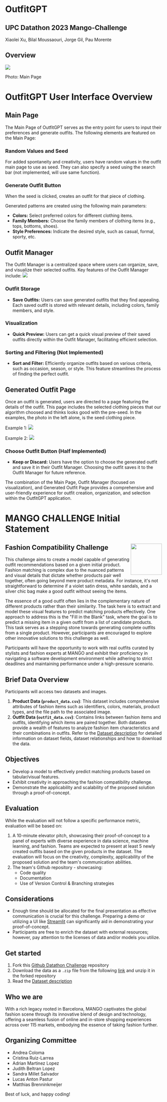 # OutfitGPT
## UPC Datathon 2023 Mango-Challenge

Xiaolei Xu, 
Bilal Moussaouri, 
Jorge Gil,
Pau Morente

## Overview

<img src="resources/main.png">

Photo: Main Page
# OutfitGPT User Interface Overview

## Main Page

The Main Page of OutfitGPT serves as the entry point for users to input their preferences and generate outfits. The following elements are featured on the Main Page:

### Random Values and Seed

For added spontaneity and creativity, users have random values in the outfit main page to use as seed. They can also specify a seed using the search bar (not implemented, will use same function).

### Generate Outfit Button

When the seed is clicked, creates an outfit for that piece of clothing. 

Generated patterns are created using the following main parameters:

- **Colors:** Select preferred colors for different clothing items.
- **Family Members:** Choose the family members of clothing items (e.g., tops, bottoms, shoes).
- **Style Preferences:** Indicate the desired style, such as casual, formal, sporty, etc.
## Outfit Manager

The Outfit Manager is a centralized space where users can organize, save, and visualize their selected outfits. Key features of the Outfit Manager include:
<img src="resources/outfit-manager.png">
### Outfit Storage

- **Save Outfits:** Users can save generated outfits that they find appealing. Each saved outfit is stored with relevant details, including colors, family members, and style.

### Visualization

- **Quick Preview:** Users can get a quick visual preview of their saved outfits directly within the Outfit Manager, facilitating efficient selection.

### Sorting and Filtering (Not Implemented)

- **Sort and Filter:** Efficiently organize outfits based on various criteria, such as occasion, season, or style. This feature streamlines the process of finding the perfect outfit.

## Generated Outfit Page

Once an outfit is generated, users are directed to a page featuring the details of the outfit. This page includes the selected clothing pieces that our algorithm choosed and thinks looks good with the pre-seed.
In the examples, the photo in the left alone, is the seed clothing piece. 

Example 1:
<img src="resources/generated1-outfit.png">


Example 2:
<img src="resources/generated2-outfit.png">

### Choose Outfit Button (Half Implemented)

- **Keep or Discard:** Users have the option to choose the generated outfit and save it in their Outfit Manager. Choosing the outfit saves it to the Outfit Manager for future reference.

The combination of the Main Page, Outfit Manager (focused on visualization), and Generated Outfit Page provides a comprehensive and user-friendly experience for outfit creation, organization, and selection within the OutfitGPT application.















# MANGO CHALLENGE Initial Statement

## Fashion Compatibility Challenge <img src="resources/icon.png" align="right" height=100/>

This challenge aims to create a model capable of generating outfit recommendations based on a given initial product. Fashion matching is complex due to the nuanced patterns and visual details that dictate whether products pair well together, often going beyond mere product metadata. For instance, it's not straightforward to determine if a violet satin dress, white sandals, and a silver chic bag make a good outfit without seeing the items.
 
The essence of a good outfit often lies in the complementary nature of different products rather than their similarity. The task here is to extract and model these visual features to predict matching products effectively. One approach to address this is the "Fill in the Blank" task, where the goal is to predict a missing item in a given outfit from a list of candidate products. This task serves as a stepping stone towards generating complete outfits from a single product. However, participants are encouraged to explore other innovative solutions to this challenge as well.
 
Participants will have the opportunity to work with real outfits curated by stylists and fashion experts at MANGO and exhibit their proficiency in navigating a software development environment while adhering to strict deadlines and maintaining performance under a high-pressure scenario.


## Brief Data Overview
Participants will access two datasets and images.

1. **Product Data (`product_data.csv`)**: This dataset includes comprehensive attributes of fashion items such as identifiers, colors, materials, product types, and the file path to the associated image.
2. **Outfit Data (`outfit_data.csv`)**: Contains links between fashion items and outfits, identifying which items are paired together.
Both datasets provide a wealth of features to analyze fashion item characteristics and their combinations in outfits. Refer to the [Dataset description](datathon/dataset/dataset_description.md) for detailed information on dataset fields, dataset relationships and how to download the data.



## Objectives
* Develop a model to effectively predict matching products based on tabular/visual features.
* Exhibit creativity in approaching the fashion compatibility challenge.
* Demonstrate the applicability and scalability of the proposed solution through a proof-of-concept.
 
## Evaluation
While the evaluation will not follow a specific performance metric, evaluation will be based on:

1. A 10-minute elevator pitch, showcasing their proof-of-concept to a panel of experts with diverse experience in data science, machine learning, and fashion. Teams are expected to present at least 5 newly created outfits based on the given products in the dataset. The evaluation will focus on the creativity, complexity, applicability of the proposed solution and the team's communication abilities.
2. The team's Github repository - showcasing:
   - Code quality
   - Documentation 
   - Use of Version Control & Branching strategies
 
## Considerations
* Enough time should be allocated for the final presentation as effective communication is crucial for this challenge. Preparing a demo or utilizing a UI like [Streamlit](https://streamlit.io/) can significantly aid in demonstrating your proof-of-concept.
* Participants are free to enrich the dataset with external resources; however, pay attention to the licenses of data and/or models you utilize.

## Get started
1. Fork this [Github Datathon Challenge](https://github.com/data-science-mango/datathon-2023-fashion-compatibility) repository
2. Download the data as a `.zip` file from the following [link](https://mng-datathon-upc.s3.eu-west-1.amazonaws.com/datathon.zip) and unzip it in the forked repository
3. Read the [Dataset description](datathon/dataset/dataset_description.md)

## Who we are
With a rich legacy rooted in Barcelona, MANGO captivates the global fashion scene through its innovative blend of design and technology, offering a seamless fusion of online and in-store shopping experiences across over 115 markets, embodying the essence of taking fashion further.

## Organizing Committee
- Andrea Coloma
- Cristina Ruiz-Larrea
- Adrian Martinez Lopez
- Judith Beltran Lopez
- Sandra Millet Salvador
- Lucas Anton Pastur
- Matthias Brenninkmeijer

Best of luck, and happy coding!
